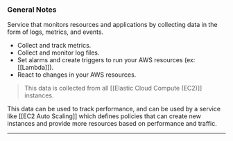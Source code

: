 
### General Notes

Service that monitors resources and applications by collecting data in the form of logs, metrics, and events.
-   Collect and track metrics.
-   Collect and monitor log files.
-   Set alarms and create triggers to run your AWS resources (ex: [[Lambda]]).
-   React to changes in your AWS resources.

> This data is collected from all [[Elastic Cloud Compute (EC2)]] instances.

This data can be used to track performance, and can be used by a service like [[EC2 Auto Scaling]] which defines policies that can create new instances and provide more resources based on performance and traffic.

___
